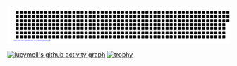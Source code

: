 
![gitartwork](gitartwork.svg)

[![lucymell's github activity graph](https://activity-graph.herokuapp.com/graph?username=lucymell&theme=react-dark)](https://github.com/lucymell/github-readme-activity-graph)
[![trophy](https://github-profile-trophy.vercel.app/?username=ryo-ma&theme=onedark)](https://github.com/ryo-ma/github-profile-trophy)


 
















